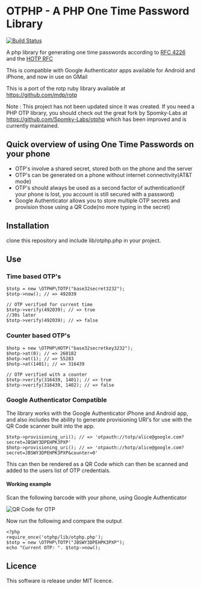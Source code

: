 # OTPHP - A PHP One Time Password Library

[![Build Status](https://secure.travis-ci.org/lelag/otphp.png?branch=master)](http://travis-ci.org/lelag/otphp)

A php library for generating one time passwords according to [ RFC 4226 ](http://tools.ietf.org/html/rfc4226) and the [ HOTP RFC ](http://tools.ietf.org/html/draft-mraihi-totp-timebased-00)

This is compatible with Google Authenticator apps available for Android and iPhone, and now in use on GMail

This is a port of the rotp ruby library available at https://github.com/mdp/rotp

Note : This project has not been updated since it was created. If you need a PHP OTP library, you should check out the great fork by Spomky-Labs at https://github.com/Spomky-Labs/otphp which has been improved and is currently maintained.


## Quick overview of using One Time Passwords on your phone

* OTP's involve a shared secret, stored both on the phone and the server
* OTP's can be generated on a phone without internet connectivity(AT&T mode)
* OTP's should always be used as a second factor of authentication(if your phone is lost, you account is still secured with a password)
* Google Authenticator allows you to store multiple OTP secrets and provision those using a QR Code(no more typing in the secret)

## Installation

   clone this repository and include lib/otphp.php in your project. 

## Use

### Time based OTP's

    $totp = new \OTPHP\TOTP("base32secret3232");
    $totp->now(); // => 492039

    // OTP verified for current time
    $totp->verify(492039); // => true
    //30s later
    $totp->verify(492039); // => false

### Counter based OTP's

    $hotp = new \OTPHP\HOTP("base32secretkey3232");
    $hotp->at(0); // => 260182
    $hotp->at(1); // => 55283
    $hotp->at(1401); // => 316439

    // OTP verified with a counter
    $totp->verify(316439, 1401); // => true
    $totp->verify(316439, 1402); // => false

### Google Authenticator Compatible

The library works with the Google Authenticator iPhone and Android app, and also
includes the ability to generate provisioning URI's for use with the QR Code scanner
built into the app.

    $totp->provisioning_uri(); // => 'otpauth://totp/alice@google.com?secret=JBSWY3DPEHPK3PXP'
    $hotp->provisioning_uri(); // => 'otpauth://hotp/alice@google.com?secret=JBSWY3DPEHPK3PXP&counter=0'

This can then be rendered as a QR Code which can then be scanned and added to the users
list of OTP credentials.

#### Working example

Scan the following barcode with your phone, using Google Authenticator

![QR Code for OTP](http://chart.apis.google.com/chart?cht=qr&chs=250x250&chl=otpauth%3A%2F%2Ftotp%2Falice%40google.com%3Fsecret%3DJBSWY3DPEHPK3PXP)

Now run the following and compare the output

    <?php
    require_once('otphp/lib/otphp.php');
    $totp = new \OTPHP\TOTP("JBSWY3DPEHPK3PXP");
    echo "Current OTP: ". $totp->now();

## Licence

This software is release under MIT licence.
